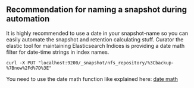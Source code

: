 ## Recommendation for naming a snapshot during automation

It is highly recommended to use a date in your snapshot-name so you can easily automate the snapshot and retention calculating stuff. 
Curator the elastic tool for maintaining Elasticsearch Indices is providing a date math filter for date-time strings in index names.

`
curl -X PUT "localhost:9200/_snapshot/nfs_repository/%3Cbackup-%7Bnow%2Fd%7D%3E"
`

You need to use the date math function like explained here: [date math](https://www.elastic.co/guide/en/elasticsearch/reference/current/date-math-index-names.html)

